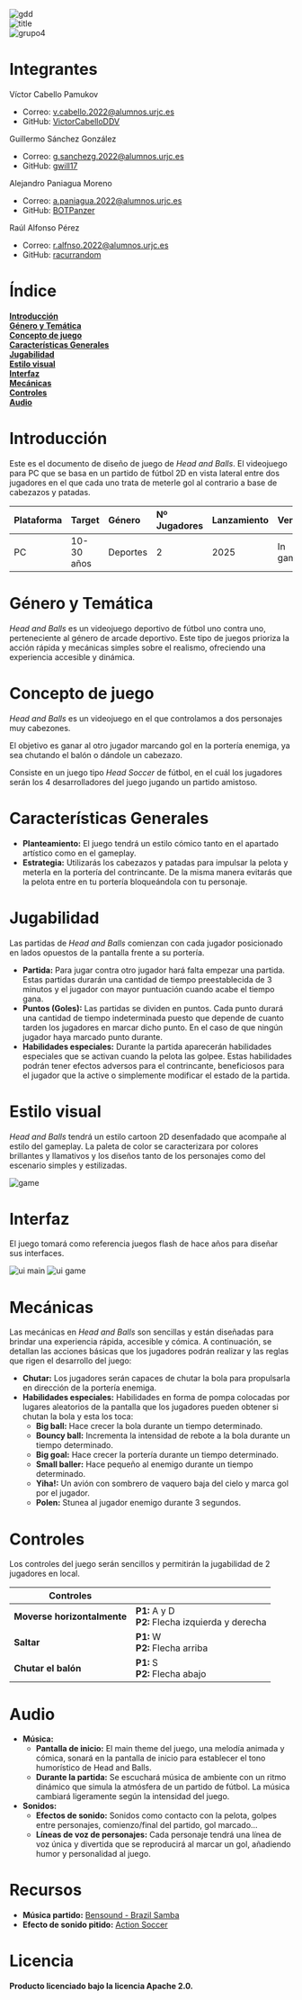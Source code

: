 ![gdd](https://raw.githubusercontent.com/racurrandom/Head-and-Balls/main/gdd/gdd.gif)  
![title](https://raw.githubusercontent.com/racurrandom/Head-and-Balls/main/gdd/title.gif)  
![grupo4](https://raw.githubusercontent.com/racurrandom/Head-and-Balls/main/gdd/grupo4.gif)  

# Integrantes

Víctor Cabello Pamukov
- Correo: v.cabello.2022@alumnos.urjc.es
- GitHub: [VictorCabelloDDV](https://github.com/VictorCabelloDDV/)

Guillermo Sánchez González
- Correo: g.sanchezg.2022@alumnos.urjc.es
- GitHub: [gwill17](https://github.com/gwill17/)

Alejandro Paniagua Moreno
- Correo: a.paniagua.2022@alumnos.urjc.es
- GitHub: [BOTPanzer](https://github.com/BOTPanzer/)

Raúl Alfonso Pérez
- Correo: r.alfnso.2022@alumnos.urjc.es
- GitHub: [racurrandom](https://github.com/racurrandom/)

# Índice

[**Introducción**](#introducción)  
[**Género y Temática**](#género-y-temática)  
[**Concepto de juego**](#concepto-de-juego)  
[**Características Generales**](#características-generales)  
[**Jugabilidad**](#jugabilidad)  
[**Estilo visual**](#estilo-visual)  
[**Interfaz**](#interfaz)  
[**Mecánicas**](#mecánicas)  
[**Controles**](#controles)  
[**Audio**](#audio)

# Introducción

Este es el documento de diseño de juego de *Head and Balls*. El videojuego para PC que se basa en un partido de fútbol 2D en vista lateral entre dos jugadores en el que cada uno trata de meterle gol al contrario a base de cabezazos y patadas.

| Plataforma | Target | Género | Nº Jugadores | Lanzamiento | Ventas | Pegi |
| :---- | :---- | :---- | :---- | :---- | :---- | :---- |
| PC | 10-30 años | Deportes | 2 | 2025 | In game | Pegi 7 |

# Género y Temática

*Head and Balls* es un videojuego deportivo de fútbol uno contra uno, perteneciente al género de arcade deportivo. Este tipo de juegos prioriza la acción rápida y mecánicas simples sobre el realismo, ofreciendo una experiencia accesible y dinámica.

# Concepto de juego

*Head and Balls* es un videojuego en el que controlamos a dos personajes muy cabezones.

El objetivo es ganar al otro jugador marcando gol en la portería enemiga, ya sea chutando el balón o dándole un cabezazo.

Consiste en un juego tipo *Head Soccer* de fútbol, en el cuál los jugadores serán los 4 desarrolladores del juego jugando un partido amistoso.

# Características Generales

* **Planteamiento:** El juego tendrá un estilo cómico tanto en el apartado artístico como en el gameplay.  
* **Estrategia:** Utilizarás los cabezazos y patadas para impulsar la pelota y meterla en la portería del contrincante. De la misma manera evitarás que la pelota entre en tu portería bloqueándola con tu personaje.

# Jugabilidad

Las partidas de *Head and Balls* comienzan con cada jugador posicionado en lados opuestos de la pantalla frente a su portería.   
	

* **Partida:** Para jugar contra otro jugador hará falta empezar una partida. Estas partidas durarán una cantidad de tiempo preestablecida de 3 minutos y el jugador con mayor puntuación cuando acabe el tiempo gana.  
* **Puntos (Goles):** Las partidas se dividen en puntos. Cada punto durará una cantidad de tiempo indeterminada puesto que depende de cuanto tarden los jugadores en marcar dicho punto. En el caso de que ningún jugador haya marcado punto durante.  
* **Habilidades especiales:** Durante la partida aparecerán habilidades especiales que se activan cuando la pelota las golpee. Estas habilidades podrán tener efectos adversos para el contrincante, beneficiosos para el jugador que la active o simplemente modificar el estado de la partida.

# Estilo visual

*Head and Balls* tendrá un estilo cartoon 2D desenfadado que acompañe al estilo del gameplay. La paleta de color se caracterizara por colores brillantes y llamativos y los diseños tanto de los personajes como del escenario simples y estilizadas.

![game](https://raw.githubusercontent.com/racurrandom/Head-and-Balls/main/gdd/game.png)

# Interfaz

El juego tomará como referencia juegos flash de hace años para diseñar sus interfaces.

![ui main](https://raw.githubusercontent.com/racurrandom/Head-and-Balls/main/gdd/ui_main.png)
![ui game](https://raw.githubusercontent.com/racurrandom/Head-and-Balls/main/gdd/ui_game.png)

# Mecánicas

Las mecánicas en *Head and Balls* son sencillas y están diseñadas para brindar una experiencia rápida, accesible y cómica. A continuación, se detallan las acciones básicas que los jugadores podrán realizar y las reglas que rigen el desarrollo del juego:

* **Chutar:** Los jugadores serán capaces de chutar la bola para propulsarla en dirección de la portería enemiga.  
* **Habilidades especiales:** Habilidades en forma de pompa colocadas por lugares aleatorios de la pantalla que los jugadores pueden obtener si chutan la bola y esta los toca:  
  * **Big ball:** Hace crecer la bola durante un tiempo determinado.  
  * **Bouncy ball:** Incrementa la intensidad de rebote a la bola durante un tiempo determinado.  
  * **Big goal:** Hace crecer la portería durante un tiempo determinado.  
  * **Small baller:** Hace pequeño al enemigo durante un tiempo determinado.  
  * **Yiha\!:** Un avión con sombrero de vaquero baja del cielo y marca gol por el jugador.  
  * **Polen:** Stunea al jugador enemigo durante 3 segundos. 

# Controles

Los controles del juego serán sencillos y permitirán la jugabilidad de 2 jugadores en local.

| Controles |  |
| ----- | :---- |
| **Moverse horizontalmente** | **P1:** A y D<br>**P2:** Flecha izquierda y derecha |
| **Saltar** | **P1:** W<br>**P2:** Flecha arriba |
| **Chutar el balón** | **P1:** S<br>**P2:** Flecha abajo

# Audio

* **Música:**  
  * **Pantalla de inicio:** El main theme del juego, una melodía animada y cómica, sonará en la pantalla de inicio para establecer el tono humorístico de Head and Balls.  
  * **Durante la partida:** Se escuchará música de ambiente con un ritmo dinámico que simula la atmósfera de un partido de fútbol. La música cambiará ligeramente según la intensidad del juego.  
* **Sonidos:**  
  * **Efectos de sonido:** Sonidos como contacto con la pelota, golpes entre personajes, comienzo/final del partido, gol marcado…  
  * **Líneas de voz de personajes:** Cada personaje tendrá una línea de voz única y divertida que se reproducirá al marcar un gol, añadiendo humor y personalidad al juego.

# Recursos

* **Música partido:** [Bensound - Brazil Samba](https://youtu.be/4xeyMOIo3Eg)
* **Efecto de sonido pitido:** [Action Soccer](https://www.sounds-resource.com/pc_computer/actionsoccer/)  

# Licencia
 
**Producto licenciado bajo la licencia Apache 2.0.**
